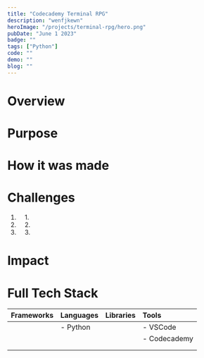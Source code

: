 ```yaml
---
title: "Codecademy Terminal RPG"
description: "wenfjkewn"
heroImage: "/projects/terminal-rpg/hero.png"
pubDate: "June 1 2023"
badge: ""
tags: ["Python"]
code: ""
demo: ""
blog: ""
---
```

# Overview #

# Purpose #

# How it was made #

# Challenges #
1. &nbsp;&nbsp;&nbsp;&nbsp;1\. 
2. &nbsp;&nbsp;&nbsp;&nbsp;2\.  
3. &nbsp;&nbsp;&nbsp;&nbsp;3\.

# Impact #

# Full Tech Stack #  
| Frameworks | Languages | Libraries | Tools        |
| :--------- | :-------- | :-------- | :----------- |
|            | - Python  |           | - VSCode     |
|            |           |           | - Codecademy |
|            |           |           |              |
|            |           |           |              |